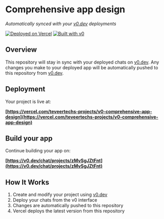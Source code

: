 # Comprehensive app design

*Automatically synced with your [v0.dev](https://v0.dev) deployments*

[![Deployed on Vercel](https://img.shields.io/badge/Deployed%20on-Vercel-black?style=for-the-badge&logo=vercel)](https://vercel.com/teveertechs-projects/v0-comprehensive-app-design)
[![Built with v0](https://img.shields.io/badge/Built%20with-v0.dev-black?style=for-the-badge)](https://v0.dev/chat/projects/zMvSgJZtFnt)

## Overview

This repository will stay in sync with your deployed chats on [v0.dev](https://v0.dev).
Any changes you make to your deployed app will be automatically pushed to this repository from [v0.dev](https://v0.dev).

## Deployment

Your project is live at:

**[https://vercel.com/teveertechs-projects/v0-comprehensive-app-design](https://vercel.com/teveertechs-projects/v0-comprehensive-app-design)**

## Build your app

Continue building your app on:

**[https://v0.dev/chat/projects/zMvSgJZtFnt](https://v0.dev/chat/projects/zMvSgJZtFnt)**

## How It Works

1. Create and modify your project using [v0.dev](https://v0.dev)
2. Deploy your chats from the v0 interface
3. Changes are automatically pushed to this repository
4. Vercel deploys the latest version from this repository